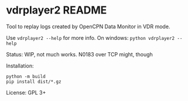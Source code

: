 vdrplayer2 README
=================

Tool to replay logs created by OpenCPN Data Monitor in VDR mode.

Use `vdrplayer2 --help` for more info. On windows: `python vdrplayer2 --help`

Status: WIP, not much works. N0183 over TCP might, though

Installation:

    python -m build
    pip install dist/*.gz

License: GPL 3+
